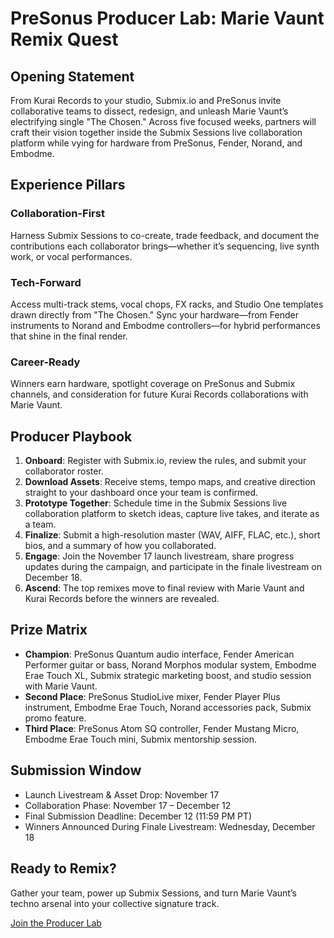 # PreSonus Producer Lab: Marie Vaunt Remix Quest

## Opening Statement
From Kurai Records to your studio, Submix.io and PreSonus invite collaborative teams to dissect, redesign, and unleash Marie Vaunt’s electrifying single "The Chosen." Across five focused weeks, partners will craft their vision together inside the Submix Sessions live collaboration platform while vying for hardware from PreSonus, Fender, Norand, and Embodme.

## Experience Pillars
### Collaboration-First
Harness Submix Sessions to co-create, trade feedback, and document the contributions each collaborator brings—whether it’s sequencing, live synth work, or vocal performances.

### Tech-Forward
Access multi-track stems, vocal chops, FX racks, and Studio One templates drawn directly from "The Chosen." Sync your hardware—from Fender instruments to Norand and Embodme controllers—for hybrid performances that shine in the final render.

### Career-Ready
Winners earn hardware, spotlight coverage on PreSonus and Submix channels, and consideration for future Kurai Records collaborations with Marie Vaunt.

## Producer Playbook
1. **Onboard**: Register with Submix.io, review the rules, and submit your collaborator roster.
2. **Download Assets**: Receive stems, tempo maps, and creative direction straight to your dashboard once your team is confirmed.
3. **Prototype Together**: Schedule time in the Submix Sessions live collaboration platform to sketch ideas, capture live takes, and iterate as a team.
4. **Finalize**: Submit a high-resolution master (WAV, AIFF, FLAC, etc.), short bios, and a summary of how you collaborated.
5. **Engage**: Join the November 17 launch livestream, share progress updates during the campaign, and participate in the finale livestream on December 18.
6. **Ascend**: The top remixes move to final review with Marie Vaunt and Kurai Records before the winners are revealed.

## Prize Matrix
- **Champion**: PreSonus Quantum audio interface, Fender American Performer guitar or bass, Norand Morphos modular system, Embodme Erae Touch XL, Submix strategic marketing boost, and studio session with Marie Vaunt.
- **Second Place**: PreSonus StudioLive mixer, Fender Player Plus instrument, Embodme Erae Touch, Norand accessories pack, Submix promo feature.
- **Third Place**: PreSonus Atom SQ controller, Fender Mustang Micro, Embodme Erae Touch mini, Submix mentorship session.

## Submission Window
- Launch Livestream & Asset Drop: November 17
- Collaboration Phase: November 17 – December 12
- Final Submission Deadline: December 12 (11:59 PM PT)
- Winners Announced During Finale Livestream: Wednesday, December 18

## Ready to Remix?
Gather your team, power up Submix Sessions, and turn Marie Vaunt’s techno arsenal into your collective signature track.

[Join the Producer Lab](https://submix.io)
